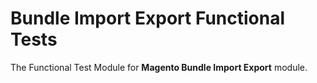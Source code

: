 # Bundle Import Export Functional Tests

The Functional Test Module for **Magento Bundle Import Export** module.
